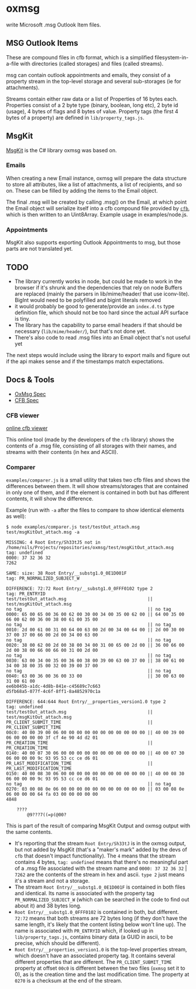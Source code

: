# oxmsg

write Microsoft .msg Outlook Item files.

## MSG Outlook Items
These are compound files in cfb format, which is a simplified 
filesystem-in-a-file with directories (called storages) and files (called streams).

msg can contain outlook appointments and emails, they consist of a property stream in the top-level storage and several
sub-storages (ie for attachments).

Streams contain either raw data or a list of Properties of 16 bytes each. 
Properties consist of a 2 byte type (binary, boolean, long etc), 2 byte id (usage), 4 bytes of flags and 8 bytes of value.
Property tags (the first 4 bytes of a property) are defined in `lib/property_tags.js`.

## MsgKit
[MsgKit](https://github.com/Sicos1977/MsgKit) is the C# library oxmsg was based on. 

### Emails
When creating a new Email instance, oxmsg will prepare the data structure to store all attributes, 
like a list of attachments, a list of recipients, and so on. These can be filled by adding the items to the Email object.

The final .msg will be created by calling .msg() on the Email, at which point the Email object will serialize itself into 
a cfb compound file provided by [`cfb`](https://www.npmjs.com/package/cfb), which is then written to an Uint8Array.
Example usage in examples/node.js.

### Appointments
MsgKit also supports exporting Outlook Appointments to msg, but those parts are not translated yet.

## TODO
- The library currently works in node, but could be made to work in the browser if it's shrunk and the dependencies that rely on node Buffers are replaced (mainly the parsers in lib/mime/header/ that use iconv-lite). BigInt would need to be polyfilled and bigint literals removed
- it would probably be good to generate/provide an `index.d.ts` type definition file, which should not be too hard since the actual API surface is tiny.
- The library has the capability to parse email headers if that should be necessary (`lib/mime/header/`), but that's not
done yet.
- There's also code to read .msg files into an Email object that's not useful yet

The next steps would include using the library to export mails and figure out if the api makes sense and if the timestamps match expectations.

## Docs & Tools

- [OxMsg Spec](https://interoperability.blob.core.windows.net/files/MS-OXMSG/%5bMS-OXMSG%5d.pdf)
- [CFB Spec](https://winprotocoldoc.blob.core.windows.net/productionwindowsarchives/MS-CFB/%5bMS-CFB%5d.pdf)

### CFB viewer
[online cfb viewer](https://oss.sheetjs.com/cfb-editor/#/cfb-editor/)

This online tool (made by the developers of the `cfb` library) shows the contents of a .msg file, consisting of all storages with their names, and streams with their contents (in hex and ASCII).

### Comparer
`examples/comparer.js` is a small utility that takes two cfb files and shows the differences between them. It will show streams/storages that are contained in only one of them, and if the element is contained in both but has different contents, it will show the difference.

Example (run with `-a` after the files to compare to show identical elements as well): 
```
$ node examples/comparer.js test/testOut_attach.msg test/msgKitOut_attach.msg -a

MISSING: 4 Root Entry/Sh33tJ5 not in /home/nils/Projects/repositories/oxmsg/test/msgKitOut_attach.msg
tag: undefined
0000: 37 32 36 32
7262

SAME: size: 38 Root Entry/__substg1.0_0E1D001F
tag: PR_NORMALIZED_SUBJECT_W

DIFFERENCE: 72:72 Root Entry/__substg1.0_0FFF0102 type 2
tag: PR_ENTRYID
test/testOut_attach.msg                               || test/msgKitOut_attach.msg
no tag                                                || no tag                                               
0000: 65 00 65 00 36 00 62 00 30 00 34 00 35 00 62 00 || 64 00 35 00 66 00 62 00 36 00 38 00 61 00 35 00
no tag                                                || no tag                                               
0010: 2d 00 61 00 31 00 64 00 63 00 2d 00 34 00 64 00 || 2d 00 30 00 37 00 37 00 66 00 2d 00 34 00 63 00
no tag                                                || no tag                                               
0020: 38 00 62 00 2d 00 38 00 34 00 31 00 65 00 2d 00 || 36 00 66 00 2d 00 38 00 66 00 66 00 31 00 2d 00
no tag                                                || no tag                                               
0030: 63 00 34 00 35 00 36 00 38 00 39 00 63 00 37 00 || 38 00 61 00 34 00 38 00 35 00 32 00 39 00 37 00
no tag                                                || no tag                                               
0040: 63 00 36 00 36 00 33 00                         || 30 00 63 00 31 00 61 00
ee6b045b-a1dc-4d8b-841e-c45689c7c663
d5fb68a5-077f-4c6f-8ff1-8a4852970c1a

DIFFERENCE: 644:644 Root Entry/__properties_version1.0 type 2
tag: undefined
test/testOut_attach.msg                               || test/msgKitOut_attach.msg
PR_CLIENT_SUBMIT_TIME                                 || PR_CLIENT_SUBMIT_TIME                                
00c0: 40 00 39 00 06 00 00 00 00 00 00 00 00 00 00 00 || 40 00 39 00 06 00 00 00 00 3f cf 4e 90 4d d2 01
PR_CREATION_TIME                                      || PR_CREATION_TIME                                     
0140: 40 00 07 30 06 00 00 00 00 00 00 00 00 00 00 00 || 40 00 07 30 06 00 00 00 9c 93 95 53 cc ce d6 01
PR_LAST_MODIFICATION_TIME                             || PR_LAST_MODIFICATION_TIME                            
0150: 40 00 08 30 06 00 00 00 00 00 00 00 00 00 00 00 || 40 00 08 30 06 00 00 00 9c 93 95 53 cc ce d6 01
no tag                                                || no tag                                               
0270: 03 00 08 0e 06 00 00 00 00 00 00 00 00 00 00 00 || 03 00 08 0e 06 00 00 00 64 fa 03 00 00 00 00 00
4848

    ????
        @9???7((=p(@00? 
```
This is part of the result of comparing MsgKit Output and oxmsg output with the same contents.
- It's reporting that the stream `Root Entry/Sh33tJ` is in the oxmsg output, but not added by MsgKit (that's a "maker's mark" added by the devs of `cfb` that doesn't impact functionality). The `4` means that the stream contains 4 bytes, `tag: undefined` means that there's no meaningful part of a .msg file associated with the stream name and `0000: 37 32 36 32` | `7262` are the contents of the stream in hex and ascii. `type 2` just means it's a stream and not a storage.
- The stream `Root Entry/__substg1.0_0E1D001F` is contained in both files and identical. Its name is associated with the property tag `PR_NORMALIZED_SUBJECT_W` (which can be searched in the code to find out about it) and 38 bytes long.
- `Root Entry/__substg1.0_0FFF0102` is contained in both, but different. `72:72` means that both streams are 72 bytes long (if they don't have the same length, it's likely that the content listing below won't line up). The name is associated with `PR_ENTRYID` which, if looked up in `lib/property_tags.js`, contains binary data (a GUID in ascii, to be precise, which should be different).
- `Root Entry/__properties_version1.0` is the top-level properties stream, which doesn't have an associated property tag. It contains several different properties that are different. The `PR_CLIENT_SUBMIT_TIME` property at offset `00c0` is different between the two files (`oxmsg` set it to 0), as is the creation time and the last modification time. The property at `0270` is a checksum at the end of the stream.
